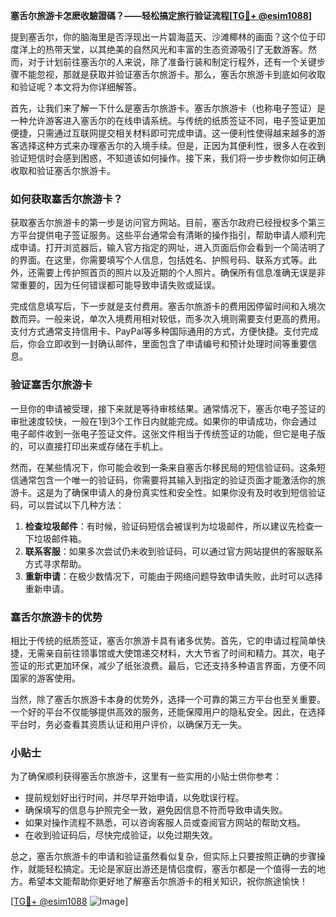 **塞舌尔旅游卡怎麽收驗證碼？——轻松搞定旅行验证流程[[TG💪+ @esim1088](https://t.me/s/esim1088)]**

提到塞舌尔，你的脑海里是否浮现出一片碧海蓝天、沙滩椰林的画面？这个位于印度洋上的热带天堂，以其绝美的自然风光和丰富的生态资源吸引了无数游客。然而，对于计划前往塞舌尔的人来说，除了准备行装和制定行程外，还有一个关键步骤不能忽视，那就是获取并验证塞舌尔旅游卡。那么，塞舌尔旅游卡到底如何收取和验证呢？本文将为你详细解答。

首先，让我们来了解一下什么是塞舌尔旅游卡。塞舌尔旅游卡（也称电子签证）是一种允许游客进入塞舌尔的在线申请系统。与传统的纸质签证不同，电子签证更加便捷，只需通过互联网提交相关材料即可完成申请。这一便利性使得越来越多的游客选择这种方式来办理塞舌尔的入境手续。但是，正因为其便利性，很多人在收到验证短信时会感到困惑，不知道该如何操作。接下来，我们将一步步教你如何正确收取和验证塞舌尔旅游卡。

### 如何获取塞舌尔旅游卡？

获取塞舌尔旅游卡的第一步是访问官方网站。目前，塞舌尔政府已经授权多个第三方平台提供电子签证服务。这些平台通常会有清晰的操作指引，帮助申请人顺利完成申请。打开浏览器后，输入官方指定的网址，进入页面后你会看到一个简洁明了的界面。在这里，你需要填写个人信息，包括姓名、护照号码、联系方式等。此外，还需要上传护照首页的照片以及近期的个人照片。确保所有信息准确无误是非常重要的，因为任何错误都可能导致申请失败或延误。

完成信息填写后，下一步就是支付费用。塞舌尔旅游卡的费用因停留时间和入境次数而异。一般来说，单次入境费用相对较低，而多次入境则需要支付更高的费用。支付方式通常支持信用卡、PayPal等多种国际通用的方式，方便快捷。支付完成后，你会立即收到一封确认邮件，里面包含了申请编号和预计处理时间等重要信息。

### 验证塞舌尔旅游卡

一旦你的申请被受理，接下来就是等待审核结果。通常情况下，塞舌尔电子签证的审批速度较快，一般在1到3个工作日内就能完成。如果你的申请成功，你会通过电子邮件收到一张电子签证文件。这张文件相当于传统签证的功能，但它是电子版的，可以直接打印出来或存储在手机上。

然而，在某些情况下，你可能会收到一条来自塞舌尔移民局的短信验证码。这条短信通常包含一个唯一的验证码，你需要将其输入到指定的验证页面才能激活你的旅游卡。这是为了确保申请人的身份真实性和安全性。如果你没有及时收到短信验证码，可以尝试以下几种方法：

1. **检查垃圾邮件**：有时候，验证码短信会被误判为垃圾邮件，所以建议先检查一下垃圾邮件箱。
2. **联系客服**：如果多次尝试仍未收到验证码，可以通过官方网站提供的客服联系方式寻求帮助。
3. **重新申请**：在极少数情况下，可能由于网络问题导致申请失败，此时可以选择重新申请。

### 塞舌尔旅游卡的优势

相比于传统的纸质签证，塞舌尔旅游卡具有诸多优势。首先，它的申请过程简单快捷，无需亲自前往领事馆或大使馆递交材料，大大节省了时间和精力。其次，电子签证的形式更加环保，减少了纸张浪费。最后，它还支持多种语言界面，方便不同国家的游客使用。

当然，除了塞舌尔旅游卡本身的优势外，选择一个可靠的第三方平台也至关重要。一个好的平台不仅能够提供高效的服务，还能保障用户的隐私安全。因此，在选择平台时，务必查看其资质认证和用户评价，以确保万无一失。

### 小贴士

为了确保顺利获得塞舌尔旅游卡，这里有一些实用的小贴士供你参考：

- 提前规划好出行时间，并尽早开始申请，以免耽误行程。
- 确保填写的信息与护照完全一致，避免因信息不符而导致申请失败。
- 如果对操作流程不熟悉，可以咨询客服人员或查阅官方网站的帮助文档。
- 在收到验证码后，尽快完成验证，以免过期失效。

总之，塞舌尔旅游卡的申请和验证虽然看似复杂，但实际上只要按照正确的步骤操作，就能轻松搞定。无论是家庭出游还是情侣度假，塞舌尔都是一个值得一去的地方。希望本文能帮助你更好地了解塞舌尔旅游卡的相关知识，祝你旅途愉快！

[[TG💪+ @esim1088](https://t.me/s/esim1088) ![Image](https://i.postimg.cc/4NQfJmqS/Snipaste-2025-05-13-00-14-12.png)]